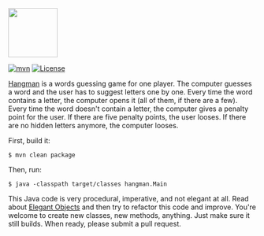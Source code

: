 <img src="https://raw.githubusercontent.com/yegor256/hangman/master/images/logo.png" width="100px"/>

[![mvn](https://github.com/yegor256/hangman/actions/workflows/mvn.yml/badge.svg)](https://github.com/yegor256/hangman/actions/workflows/mvn.yml)
[![License](https://img.shields.io/badge/license-MIT-green.svg)](https://github.com/yegor256/hangman/blob/master/LICENSE.txt)

[Hangman](https://en.wikipedia.org/wiki/Hangman_%28game%29) is a words
guessing game for one player. The computer guesses a word and the user
has to suggest letters one by one. Every time the word contains a letter,
the computer opens it (all of them, if there are a few). Every time the
word doesn't contain a letter, the computer gives a penalty point for
the user. If there are five penalty points, the user looses. If there
are no hidden letters anymore, the computer looses.

First, build it:

```
$ mvn clean package
```

Then, run:

```
$ java -classpath target/classes hangman.Main
```

This Java code is very procedural, imperative, and not elegant at all.
Read about [Elegant Objects](https://www.elegantobjects.org) 
and then try to refactor this code and improve. You're welcome to create new classes,
new methods, anything. Just make sure it still builds.
When ready, please submit a pull request.

